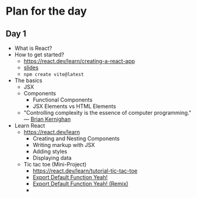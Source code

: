 # Plan for the day

## Day 1

* What is React?
* How to get started?
    * https://react.dev/learn/creating-a-react-app
    * [slides](https://docs.google.com/presentation/d/1VfFZdWI0EUJZlep9gUIdRRFd2dTiqVmFQGLcj_jWuT4/edit?usp=sharing)
    * `npm create vite@latest`
* The basics
    * JSX
    * Components
        * Functional Components
        * JSX Elements vs HTML Elements
    * "Controlling complexity is the essence of computer programming." — [Brian Kernighan](https://en.wikiquote.org/wiki/Brian_Kernighan)
* Learn React
    * https://react.dev/learn
        * Creating and Nesting Components
        * Writing markup with JSX
        * Adding styles
        * Displaying data
    * Tic tac toe (Mini-Project)
        * https://react.dev/learn/tutorial-tic-tac-toe
        * [Export Default Function Yeah!](https://suno.com/s/93Jk7KbpRYmyltLT)
        * [Export Default Function Yeah! (Remix)](https://suno.com/s/9BAZLPGqqpB9LCNt)
        * 